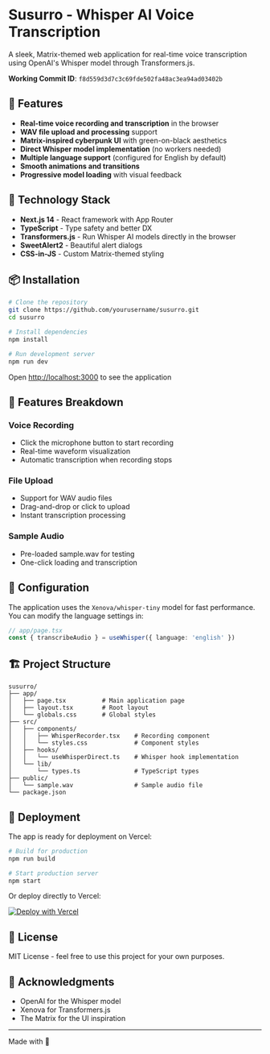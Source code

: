 # Susurro - Whisper AI Voice Transcription

A sleek, Matrix-themed web application for real-time voice transcription using OpenAI's Whisper model through Transformers.js.

**Working Commit ID**: `f8d559d3d7c3c69fde502fa48ac3ea94ad03402b`

## 🎯 Features

- **Real-time voice recording and transcription** in the browser
- **WAV file upload and processing** support
- **Matrix-inspired cyberpunk UI** with green-on-black aesthetics
- **Direct Whisper model implementation** (no workers needed)
- **Multiple language support** (configured for English by default)
- **Smooth animations and transitions**
- **Progressive model loading** with visual feedback

## 🚀 Technology Stack

- **Next.js 14** - React framework with App Router
- **TypeScript** - Type safety and better DX
- **Transformers.js** - Run Whisper AI models directly in the browser
- **SweetAlert2** - Beautiful alert dialogs
- **CSS-in-JS** - Custom Matrix-themed styling

## 📦 Installation

```bash
# Clone the repository
git clone https://github.com/yourusername/susurro.git
cd susurro

# Install dependencies
npm install

# Run development server
npm run dev
```

Open [http://localhost:3000](http://localhost:3000) to see the application

## 🎨 Features Breakdown

### Voice Recording
- Click the microphone button to start recording
- Real-time waveform visualization
- Automatic transcription when recording stops

### File Upload
- Support for WAV audio files
- Drag-and-drop or click to upload
- Instant transcription processing

### Sample Audio
- Pre-loaded sample.wav for testing
- One-click loading and transcription

## 🔧 Configuration

The application uses the `Xenova/whisper-tiny` model for fast performance. You can modify the language settings in:

```typescript
// app/page.tsx
const { transcribeAudio } = useWhisper({ language: 'english' })
```

## 🏗️ Project Structure

```
susurro/
├── app/
│   ├── page.tsx          # Main application page
│   ├── layout.tsx        # Root layout
│   └── globals.css       # Global styles
├── src/
│   ├── components/
│   │   ├── WhisperRecorder.tsx    # Recording component
│   │   └── styles.css             # Component styles
│   ├── hooks/
│   │   └── useWhisperDirect.ts    # Whisper hook implementation
│   └── lib/
│       └── types.ts               # TypeScript types
├── public/
│   └── sample.wav                 # Sample audio file
└── package.json
```

## 🚢 Deployment

The app is ready for deployment on Vercel:

```bash
# Build for production
npm run build

# Start production server
npm start
```

Or deploy directly to Vercel:

[![Deploy with Vercel](https://vercel.com/button)](https://vercel.com/new/clone?repository-url=https://github.com/yourusername/susurro)

## 📄 License

MIT License - feel free to use this project for your own purposes.

## 🙏 Acknowledgments

- OpenAI for the Whisper model
- Xenova for Transformers.js
- The Matrix for the UI inspiration

---

Made with 💚
